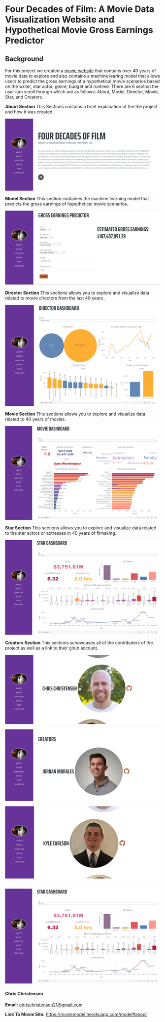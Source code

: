 # Four Decades of Film: A Movie Data Visualization Website and Hypothetical Movie Gross Earnings Predictor

## Background

For this project we created a [movie website](https://moviemodel.herokuapp.com/m) that contains over 40 years of movie data to explore and also contains a machine learing model that allows users to predict the gross earnings of a hypothetical movie scenarios based on the writer, star actor, genre, budget and runtime. There are 6 section the user can scroll through which are as follows: About, Model, Director, Movie, Star, and Creators.

**About Section** This Sections contains a brief explanation of the the project and how it was created.

![About Section](https://github.com/chrischristensen21/Four-Decades-of-Film-A-Movie-Machine-Learning-Model/blob/main/Images/About%20Section.png)

**Model Section** This section containes the machine learning model that predicts the gross earnings of hypothetical movie scenarios.

![Model Section](https://github.com/chrischristensen21/Four-Decades-of-Film-A-Movie-Machine-Learning-Model/blob/main/Images/Model%20Section.png)

**Director Section** This sections allows you to explore and visualize data related to movie directors from the last 40 years .

![Director Section](https://github.com/chrischristensen21/Four-Decades-of-Film-A-Movie-Machine-Learning-Model/blob/main/Images/Director%20Section.png)

**Movie Section** This sections allows you to explore and visualize data related to 40 years of movies.

![Movie Section](https://github.com/chrischristensen21/Four-Decades-of-Film-A-Movie-Machine-Learning-Model/blob/main/Images/Movie%20Section.png)

**Star Section** This sections allows you to explore and visualize data related to the star actors or actresses in 40 years of filmaking.

![Star Section](https://github.com/chrischristensen21/Four-Decades-of-Film-A-Movie-Machine-Learning-Model/blob/main/Images/Star%20Section.png)

**Creators Section** This sections schowcases all of the contributers of the project as well as a link to their gitub account.

![Chris](https://github.com/chrischristensen21/Four-Decades-of-Film-A-Movie-Machine-Learning-Model/blob/main/Images/Creators%20Section%20-%20Chris.png)

![Jordan](https://github.com/chrischristensen21/Four-Decades-of-Film-A-Movie-Machine-Learning-Model/blob/main/Images/Creators%20Section%20-%20Jordan.png)

![Kyle](https://github.com/chrischristensen21/Four-Decades-of-Film-A-Movie-Machine-Learning-Model/blob/main/Images/Creators%20Section%20-%20Kyle.png)

![Tyler](https://github.com/chrischristensen21/Four-Decades-of-Film-A-Movie-Machine-Learning-Model/blob/main/Images/Star%20Section.png)
---

#### Chris Christensen

**Email:** chrischristensen21@gmail.com

**Link To Movie Site:** https://moviemodel.herokuapp.com/model#about

